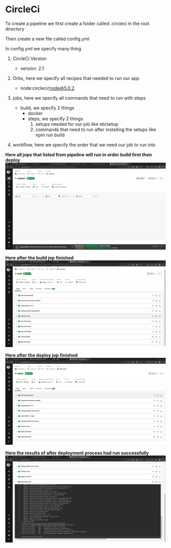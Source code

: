 # CircleCi

To create a pipeline we first create a folder called .circleci in the root directory

Then create a new file called config.yml

In config.yml we specify many thing

1. CircleCi Version
    - version: 2.1

2. Orbs, here we specify all recipes that needed to run our app
    - node:circleci/node@5.0.2

3. jobs, here we specify all commands that need to run with steps
    - build, we specify 2 things
        - docker
        - steps, we specify 2 things
            1. setups needed for our job like eb/setup
            2. commands that need to run after installing the setups like npm run build

4. workflow, here we specify the order that we need our job to run into

__Here all jops that listed from pipeline will run in order build first then deploy__
![CircleCi Jobs](images/CircleCi%20jops.png)

__Here after the build jop finished__
![CircleCi Build](images/circleci%20build.png)

__Here after the deploy jop finished__
![CirceCi Deploy](images/circleci%20deploy.png)

__Here the results of after deployment process had run successfully__
![CircleCi Run](images/CircleCi%20out.png)
